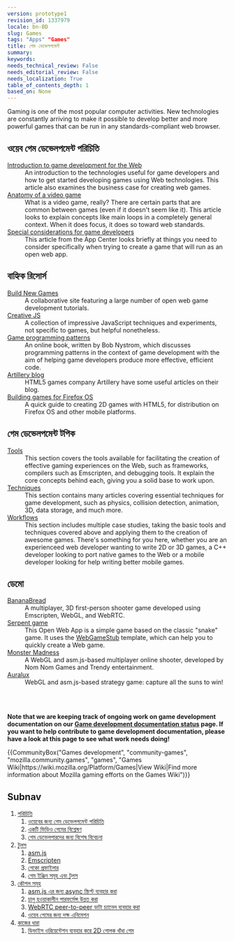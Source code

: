 ```yaml
---
version: prototype1
revision_id: 1337979
locale: bn-BD
slug: Games
tags: "Apps" "Games"
title: গেম ডেভেলপমেন্ট
summary: 
keywords: 
needs_technical_review: False
needs_editorial_review: False
needs_localization: True
table_of_contents_depth: 1
based_on: None
---
```

<div class="summary">
<p><span class="seoSummary">Gaming is one of the most popular computer activities. New technologies are constantly arriving to make it possible to develop better and more powerful games that can be run in any standards-compliant web browser.</span></p>
</div>

<div class="column-container">
<div class="column-half">
<h2 id="ওয়েব_গেম_ডেভেলপমেন্ট_পরিচিতি">ওয়েব গেম ডেভেলপমেন্ট পরিচিতি</h2>

<dl>
 <dt><a href="/en-US/docs/Games/Introduction" title="/en-US/docs/Games/Introduction">Introduction to game development for the Web</a></dt>
 <dd>An introduction to the technologies useful for game developers and how to get started developing games using Web technologies. This article also examines the business case for creating web games.</dd>
 <dt><a href="/en-US/docs/Games/Anatomy_of_a_vIdeo_game">Anatomy of a video game</a></dt>
 <dd>What is a video game, really? There are certain parts that are common between games (even if it doesn't seem like it). This article looks to explain concepts like main loops in a completely general context. When it does focus, it does so toward web standards.</dd>
 <dt><a href="/en-US/docs/Web/Apps/Developing/Games/Special_considerations">Special considerations for game developers</a></dt>
 <dd>This article from the App Center looks briefly at things you need to consider specifically when trying to create a game that will run as an open web app.</dd>
</dl>

<h2 id="বাহ্যিক_রিসোর্স">বাহ্যিক রিসোর্স</h2>

<dl>
 <dt><a href="http://buildnewgames.com/">Build New Games</a></dt>
 <dd>A collaborative site featuring a large number of open web game development tutorials.</dd>
 <dt><a href="http://creativejs.com/">Creative JS</a></dt>
 <dd>A collection of impressive JavaScript techniques and experiments, not specific to games, but helpful nonetheless.</dd>
 <dt><a href="http://gameprogrammingpatterns.com/">Game programming patterns</a></dt>
 <dd>An online book, written by Bob Nystrom, which discusses programming patterns in the context of game development with the aim of helping game developers produce more effective, efficient code.</dd>
 <dt><a href="http://blog.artillery.com/">Artillery blog</a></dt>
 <dd>HTML5 games company Artillery have some useful articles on their blog.</dd>
 <dt><a href="https://leanpub.com/buildinggamesforfirefoxos/">Building games for Firefox OS</a></dt>
 <dd>A quick guide to creating 2D games with HTML5, for distribution on Firefox OS and other mobile platforms.</dd>
</dl>
</div>

<div class="column-half">
<h2 id="গেম_ডেভেলপমেন্ট_টপিক">গেম ডেভেলপমেন্ট টপিক</h2>

<dl>
 <dt><a href="/en-US/docs/Games/Tools">Tools</a></dt>
 <dd>This section covers the tools available for facilitating the creation of effective gaming experiences on the Web, such as frameworks, compilers such as Emscripten, and debugging tools. It explain the core concepts behind each, giving you a solid base to work upon.</dd>
 <dt><a href="/en-US/docs/Games/Techniques">Techniques</a></dt>
 <dd>This section contains many articles covering essential techniques for game development, such as physics, collision detection, animation, 3D, data storage, and much more.</dd>
 <dt><a href="/en-US/docs/Games/Workflows">Workflows</a></dt>
 <dd>This section includes multiple case studies, taking the basic tools and techniques covered above and applying them to the creation of awesome games. There's something for you here, whether you are an experienceed web developer wanting to write 2D or 3D games, a C++ developer looking to port native games to the Web or a mobile developer looking for help writing better mobile games.</dd>
</dl>

<h2 id="ডেমো">ডেমো</h2>

<dl>
 <dt><a href="/en-US/demos/detail/bananabread" title="/en-US/demos/detail/bananabread">BananaBread</a></dt>
 <dd>A multiplayer, 3D first-person shooter game developed using Emscripten, WebGL, and WebRTC.</dd>
 <dt><a href="/en-US/docs/Web/Apps/Tutorials/Games/Serpent_game">Serpent game</a></dt>
 <dd>This Open Web App is a simple game based on the classic "snake" game. It uses the <a class="external" href="https://github.com/mozilla/WebGameStub">WebGameStub</a> template, which can help you to quickly create a Web game.</dd>
 <dt><a href="https://hacks.mozilla.org/2013/12/monster-madness-creating-games-on-the-web-with-emscripten/">Monster Madness</a></dt>
 <dd>A WebGL and asm.js-based multiplayer online shooter, developed by Nom Nom Games and Trendy entertainment.</dd>
 <dt><a href="http://www.auraluxgame.com/game/">Auralux</a></dt>
 <dd>WebGL and asm.js-based strategy game: capture all the suns to win!</dd>
 <dd>&nbsp;</dd>
</dl>

<dl>
 <dt>&nbsp;</dt>
</dl>
</div>
</div>

<div class="note">
<p><strong>Note that we are keeping track of ongoing work on game development documentation on our <a href="/en-US/docs/Games/Doc_Status">Game development documentation status</a> page. If you want to help contribute to game development documentation, please have a look at this page to see what work needs doing!</strong></p>
</div>

<p>{{CommunityBox("Games development", "community-games", "mozilla.community.games", "games", "Games Wiki|https://wiki.mozilla.org/Platform/Games|View Wiki|Find more information about Mozilla gaming efforts on the Games Wiki")}}</p>

<h2 id="Subnav">Subnav</h2>

<ol>
 <li><a href="#">পরিচিতি</a>

  <ol>
   <li><a href="/en-US/docs/Games/Introduction" title="An introduction to the technologies useful for game developers and how to get started developing games using Web technologies. This article also looks at the business case for why it makes sense to create games for the Web">ওয়েবের জন্য গেম ডেভেলপমেন্ট পরিচিতি</a></li>
   <li><a href="/en-US/docs/Games/Anatomy" title="What is a video game, really? There are certain parts that are common between games (even if it doesn't seem like it). This article looks to explain concepts like main loops in a completely general context. When it does focus, it does so toward web standards.">একটি ভিডিও গেমের বিশ্লেষণ</a></li>
   <li><a href="/en-US/docs/Web/Apps/Developing/Games/Special_considerations" title="This article from the App Center looks briefly at things you need to consider spefically when trying to create a game that will run as an open web app.">গেম ডেভেলপারদের জন্য বিশেষ বিবেচনা</a></li>
  </ol>
 </li>
 <li><a href="/en-US/docs/Games/Tools">টুলস</a>
  <ol>
   <li><a href="/en-US/docs/Games/Tools/asm.js" title="asm.js is a very limited subset of the JavaScript language, which can be greatly optimized and run in an ahead-of-time (AOT) compiling engine for much faster performance than your typical JavaScript performance. This is, of course, great for games.">asm.js</a></li>
   <li><a href="/en-US/docs/Emscripten" title="An LLVM to JavaScript compiler; with Emscripten, you can compile C++ and other languages that can compile to LLVM bytecode into high-performance JavaScript.">Emscripten</a></li>
   <li><a href="https://addons.mozilla.org/en-us/firefox/addon/gecko-profiler/" title="The Gecko profiler extension lets you profile your code to help figure out where your performance issues are so that you can make your game run at top speed.">গেকো প্রফাইলার</a></li>
   <li><a href="/en-US/docs/Games/Tools/Engines_and_tools" title="A list of engines, templates and technologies useful to game developers.">গেম ইঞ্জিন সমূহ এবং টুলস</a></li>
  </ol>
 </li>
 <li><a href="/en-US/docs/Games/Techniques">কৌশল সমূহ</a>
  <ol>
   <li><a href="/en-US/docs/Games/Techniques/Async_scripts" title="Especially when creating medium to large-sized games, async scripts are an essential technique to take advantage of, so that your game's JavaScript can be compiled off the main thread and be cached for future game running">asm.js এর জন্য async স্ক্রিপ্ট ব্যবহার করা</a></li>
   <li><a href="/en-US/docs/Apps/Developing/Optimizing_startup_performance" title="How to make sure your game starts up quickly, smoothly, and without appearing to lock up the user's browser or device.">চালু হওয়াকালীন পারফর্মেন্স উন্নত করা</a></li>
   <li><a href="/en-US/docs/Games/WebRTC_data_channels" title="In addition to providing support for audio and video communication, WebRTC lets you set up peer-to-peer data channels to exchange text or binary data actively between your players.">WebRTC peer-to-peer ডাটা চ্যানেল ব্যবহার করা</a></li>
   <li><a href="/en-US/docs/Games/Techniques/Efficient_animation_for_web_games">ওয়েব গেমের জন্য দক্ষ এনিমেশন</a></li>
  </ol>
 </li>
 <li><a href="/en-US/docs/Games/Workflows">কাজের ধারা</a>
  <ol>
   <li><a href="/en-US/docs/Games/Workflows/HTML5_Gamedev_Phaser_Device_Orientation">ডিভাইস ওরিয়েন্টেশন ব্যবহার করে 2D গোলক ধাঁধা গেম</a></li>
  </ol>
 </li>
</ol>

